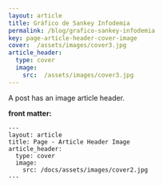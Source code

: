 ```yaml
---
layout: article
title: Gráfico de Sankey Infodemia
permalink: /blog/grafico-sankey-infodemia
key: page-article-header-cover-image
cover:  /assets/images/cover3.jpg
article_header:
  type: cover
  image:
    src:  /assets/images/cover3.jpg
---
```


A post has an image article header.

<!--more-->

**front matter:**

    ---
    layout: article
    title: Page - Article Header Image
    article_header:
      type: cover
      image:
        src: /docs/assets/images/cover2.jpg
    ---
